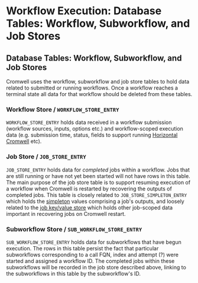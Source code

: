 # Workflow Execution: Database Tables: Workflow, Subworkflow, and Job Stores

## Database Tables: Workflow, Subworkflow, and Job Stores

Cromwell uses the workflow, subworkflow and job store tables to hold data related to submitted or running workflows.
Once a workflow reaches a terminal state all data for that workflow should be deleted from these tables.

### Workflow Store / `WORKFLOW_STORE_ENTRY`

`WORKFLOW_STORE_ENTRY` holds data received in a workflow submission (workflow sources, inputs, options etc.)
and workflow-scoped execution data (e.g. submission time, status, fields to support
running [Horizontal Cromwell](../horicromtal.md) etc).

### Job Store / `JOB_STORE_ENTRY`

`JOB_STORE_ENTRY` holds data for *completed* jobs within a workflow. Jobs that are still running or have not yet been
started will not have rows in this table. The main purpose of the job store table is to support resuming execution of
a workflow when Cromwell is restarted by recovering the outputs of completed jobs. This table is closely related to
`JOB_STORE_SIMPLETON_ENTRY` which holds the [simpleton](../general/simpletons.md) values comprising a job's outputs,
and loosely related to the [job key/value store](jobKeyValueStore.md) which holds other job-scoped data important
in recovering jobs on Cromwell restart.

### Subworkflow Store / `SUB_WORKFLOW_STORE_ENTRY`

`SUB_WORKFLOW_STORE_ENTRY` holds data for subworkflows that have begun execution. The rows in this table persist the fact
that particular subworkflows corresponding to a call FQN, index and attempt (?) were started and assigned a workflow ID.
The completed jobs within these subworkflows will be recorded in the job store described above, linking to the
subworkflows in this table by the subworkflow's ID.
